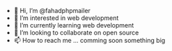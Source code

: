 - 👋 Hi, I’m @fahadphpmailer
- 👀 I’m interested in web development
- 🌱 I’m currently learning web development
- 💞️ I’m looking to collaborate on open source
- 📫 How to reach me ... comming soon something big

<!---
fahadphpmailer/fahadphpmailer is a ✨ special ✨ repository because its `README.md` (this file) appears on your GitHub profile.
You can click the Preview link to take a look at your changes.
--->
